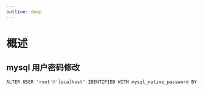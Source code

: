 ```yaml
---
outline: deep
---
```

# 概述

## mysql 用户密码修改

```java
ALTER USER 'root'@'localhost' IDENTIFIED WITH mysql_native_password BY '';
```
